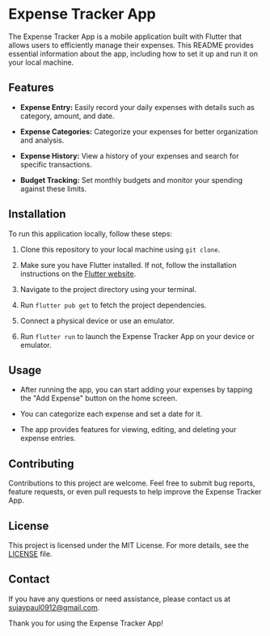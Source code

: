 # Expense Tracker App


The Expense Tracker App is a mobile application built with Flutter that allows users to efficiently manage their expenses. This README provides essential information about the app, including how to set it up and run it on your local machine.

## Features

- **Expense Entry:** Easily record your daily expenses with details such as category, amount, and date.

- **Expense Categories:** Categorize your expenses for better organization and analysis.

- **Expense History:** View a history of your expenses and search for specific transactions.

- **Budget Tracking:** Set monthly budgets and monitor your spending against these limits.

## Installation

To run this application locally, follow these steps:

1. Clone this repository to your local machine using `git clone`.

2. Make sure you have Flutter installed. If not, follow the installation instructions on the [Flutter website](https://flutter.dev/docs/get-started/install).

3. Navigate to the project directory using your terminal.

4. Run `flutter pub get` to fetch the project dependencies.

5. Connect a physical device or use an emulator.

6. Run `flutter run` to launch the Expense Tracker App on your device or emulator.

## Usage

- After running the app, you can start adding your expenses by tapping the "Add Expense" button on the home screen.

- You can categorize each expense and set a date for it.

- The app provides features for viewing, editing, and deleting your expense entries.

## Contributing

Contributions to this project are welcome. Feel free to submit bug reports, feature requests, or even pull requests to help improve the Expense Tracker App.

## License

This project is licensed under the MIT License. For more details, see the [LICENSE](LICENSE) file.

## Contact

If you have any questions or need assistance, please contact us at [sujaypaul0912@gmail.com](mailto:your-email@example.com).

Thank you for using the Expense Tracker App!
